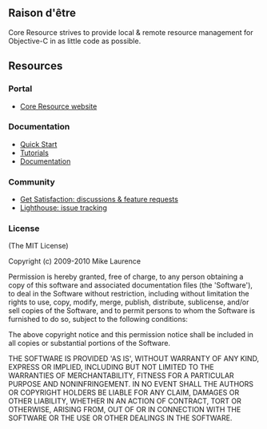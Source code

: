 ## Raison d'être
Core Resource strives to provide local & remote resource management for Objective-C in as little code as possible.

## Resources
### Portal
- [Core Resource website](http://coreresource.org)

### Documentation
- [Quick Start](http://coreresource.org/quick_start)
- [Tutorials](http://coreresource.org/tutorials)
- [Documentation](http://coreresource.org/documentation)

### Community
- [Get Satisfaction: discussions & feature requests](http://getsatisfaction.com/coreresource)
- [Lighthouse: issue tracking](http://coreresource.lighthouseapp.com)

### License

(The MIT License)

Copyright (c) 2009-2010 Mike Laurence

Permission is hereby granted, free of charge, to any person obtaining a copy of this software and associated documentation files (the 'Software'), to deal in the Software without restriction, including without limitation the rights to use, copy, modify, merge, publish, distribute, sublicense, and/or sell copies of the Software, and to permit persons to whom the Software is furnished to do so, subject to the following conditions:

The above copyright notice and this permission notice shall be included in all copies or substantial portions of the Software.

THE SOFTWARE IS PROVIDED 'AS IS', WITHOUT WARRANTY OF ANY KIND, EXPRESS OR IMPLIED, INCLUDING BUT NOT LIMITED TO THE WARRANTIES OF MERCHANTABILITY, FITNESS FOR A PARTICULAR PURPOSE AND NONINFRINGEMENT. IN NO EVENT SHALL THE AUTHORS OR COPYRIGHT HOLDERS BE LIABLE FOR ANY CLAIM, DAMAGES OR OTHER LIABILITY, WHETHER IN AN ACTION OF CONTRACT, TORT OR OTHERWISE, ARISING FROM, OUT OF OR IN CONNECTION WITH THE SOFTWARE OR THE USE OR OTHER DEALINGS IN THE SOFTWARE.